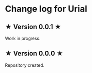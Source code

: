 # Change log for Urial

## ★ Version 0.0.1 ★

Work in progress.


## ★ Version 0.0.0 ★

Repository created.
